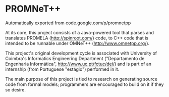 # PROMNeT++
Automatically exported from code.google.com/p/promnetpp

At its core, this project consists of a Java-powered tool that parses and translates PROMELA (http://spinroot.com/) code, to C++ code that is intended to be runnable under OMNeT++ (http://www.omnetpp.org/).

This project's original development cycle is associated with University of Coimbra's Informatics Engineering Department ("Departamento de Engenharia Informática", http://www.uc.pt/fctuc/dei/) and is part of an internship (from Portuguese "estágio") performed in it.

The main purpose of this project is tied to research on generating source code from formal models; programmers are encouraged to build on it if they so desire.
